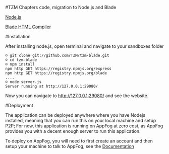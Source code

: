 #TZM Chapters code, migration to Node.js and Blade

[Node.js](http://nodejs.org/)

[Blade HTML Compiler](https://github.com/bminer/node-blade)

#Installation

After installing node.js, open terminal and navigate to your sandboxes folder

    ☺ git clone git://github.com/TZM/tzm-blade.git
    ☺ cd tzm-blade
    ☺ npm install                                                                                                                                                
    npm http GET https://registry.npmjs.org/express
    npm http GET https://registry.npmjs.org/blade
    ....
    ☺ node server.js
    Server running at http://127.0.0.1:29080/
    
Now you can navigate to http://127.0.0.1:29080/ and see the website.

#Deployment

The application can be deployed anywhere where you have Nodejs installed, meaning that you can run this on your local machine and setup P2P; For now, this application is running on AppFog at zero cost, as AppFog provides you with a decent enough server to run this application.

To deploy on AppFog, you will need to first create an account and then setup your machine to talk to AppFog, see the [Documentation](https://docs.appfog.com/getting-started/af-cli)
    